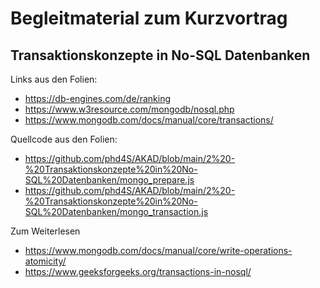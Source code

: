 # Begleitmaterial zum Kurzvortrag
## Transaktionskonzepte in No-SQL Datenbanken

Links aus den Folien:
- https://db-engines.com/de/ranking
- https://www.w3resource.com/mongodb/nosql.php
- https://www.mongodb.com/docs/manual/core/transactions/

Quellcode aus den Folien:
- https://github.com/phd4S/AKAD/blob/main/2%20-%20Transaktionskonzepte%20in%20No-SQL%20Datenbanken/mongo_prepare.js
- https://github.com/phd4S/AKAD/blob/main/2%20-%20Transaktionskonzepte%20in%20No-SQL%20Datenbanken/mongo_transaction.js

Zum Weiterlesen
- https://www.mongodb.com/docs/manual/core/write-operations-atomicity/
- https://www.geeksforgeeks.org/transactions-in-nosql/
